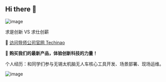 ## Hi there 👋
![image](https://github.com/user-attachments/assets/8ff4a7d3-09db-449c-86df-b430f5c20317)


求是创新 VS 求仕创薪 

🔗 [访问导师公司官网 Techinao](https://www.techinao.com/)

🚀 **购买我们的最新产品，体验创新科技的力量！**

个人经历：和同学们参与无锡太机脑无人车核心工具开发、场景部署、现场运维。

![image](https://github.com/user-attachments/assets/89e18761-5190-46eb-8e5c-742fc99cd735)



